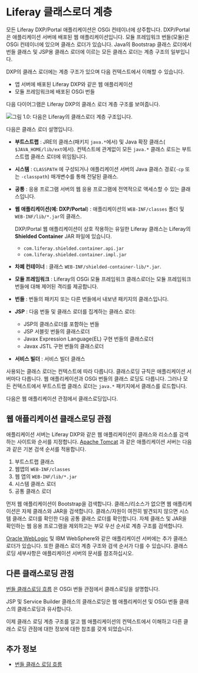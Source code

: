 # Liferay 클래스로더 계층

모든 Liferay DXP/Portal 애플리케이션은 OSGi 컨테이너에 상주합니다. DXP/Portal은 애플리케이션 서버에 배포된 웹 애플리케이션입니다. 모듈 프레임워크 번들(모듈)은 OSGi 컨테이너에 있으며 클래스 로더가 있습니다. Java의 Bootstrap 클래스 로더에서 번들 클래스 및 JSP용 클래스 로더에 이르는 모든 클래스 로더는 계층 구조의 일부입니다.

DXP의 클래스 로더에는 계층 구조가 있으며 다음 컨텍스트에서 이해할 수 있습니다.

* 앱 서버에 배포된 Liferay DXP와 같은 웹 애플리케이션
* 모듈 프레임워크에 배포된 OSGi 번들

다음 다이어그램은 Liferay DXP의 클래스 로더 계층 구조를 보여줍니다.

![그림 1.0: 다음은 Liferay의 클래스로더 계층 구조입니다.](./liferay-classloader-hierarchy/images/01.png)

다음은 클래스 로더 설명입니다.

* **부트스트랩** : JRE의 클래스(패키지 `java.*`에서) 및 Java 확장 클래스( `$JAVA_HOME/lib/ext`에서). 컨텍스트에 관계없이 모든 `java.*` 클래스 로드는 부트스트랩 클래스 로더에 위임됩니다.

* **시스템** : `CLASSPATH` 에 구성되거나 애플리케이션 서버의 Java 클래스 경로(`-cp` 또는 `-classpath`) 매개변수를 통해 전달된 클래스.

* **공통** : 응용 프로그램 서버의 웹 응용 프로그램에 전역적으로 액세스할 수 있는 클래스입니다.

* **웹 애플리케이션(예: DXP/Portal**) : 애플리케이션의 `WEB-INF/classes` 폴더 및 `WEB-INF/lib/*.jar`의 클래스.

    DXP/Portal 웹 애플리케이션이 상호 작용하는 유일한 Liferay 클래스는 Liferay의 **Shielded Container** JAR 파일에 있습니다.

    * `com.liferay.shielded.container.api.jar`
    * `com.liferay.shielded.container.impl.jar`

* **차폐 컨테이너** : 클래스 `WEB-INF/shielded-container-lib/*.jar`.

* **모듈 프레임워크** : Liferay의 OSGi 모듈 프레임워크 클래스로더는 모듈 프레임워크 번들에 대해 제어된 격리를 제공합니다.

* **번들** : 번들의 패키지 또는 다른 번들에서 내보낸 패키지의 클래스입니다.

* **JSP** : 다음 번들 및 클래스 로더를 집계하는 클래스 로더:

    * JSP의 클래스로더를 포함하는 번들
    * JSP 서블릿 번들의 클래스로더
    * Javax Expression Language(EL) 구현 번들의 클래스로더
    * Javax JSTL 구현 번들의 클래스로더

* **서비스 빌더** : 서비스 빌더 클래스

사용되는 클래스 로더는 컨텍스트에 따라 다릅니다. 클래스로딩 규칙은 애플리케이션 서버마다 다릅니다. 웹 애플리케이션과 OSGi 번들의 클래스 로딩도 다릅니다. 그러나 모든 컨텍스트에서 부트스트랩 클래스 로더는 `java.*` 패키지에서 클래스를 로드합니다.

다음은 웹 애플리케이션 관점에서 클래스로딩입니다.

## 웹 애플리케이션 클래스로딩 관점

애플리케이션 서버는 Liferay DXP와 같은 웹 애플리케이션이 클래스와 리소스를 검색하는 사이트와 순서를 지정합니다. [Apache Tomcat](https://tomcat.apache.org/tomcat-9.0-doc/class-loader-howto.html) 과 같은 애플리케이션 서버는 다음과 같은 기본 검색 순서를 적용합니다.

1. 부트스트랩 클래스
1. 웹앱의 `WEB-INF/classes`
1. 웹 앱의 `WEB-INF/lib/*.jar`
1. 시스템 클래스 로더
1. 공통 클래스 로더

먼저 웹 애플리케이션이 Bootstrap을 검색합니다. 클래스/리소스가 없으면 웹 애플리케이션은 자체 클래스와 JAR을 검색합니다. 클래스/자원이 여전히 발견되지 않으면 시스템 클래스 로더를 확인한 다음 공통 클래스 로더를 확인합니다. 자체 클래스 및 JAR을 확인하는 웹 응용 프로그램을 제외하고는 부모 우선 순서로 계층 구조를 검색합니다.

[Oracle WebLogic](https://docs.oracle.com/cd/E19501-01/819-3659/beadf/index.html) 및 IBM WebSphere와 같은 애플리케이션 서버에는 추가 클래스로더가 있습니다. 또한 클래스 로더 계층 구조와 검색 순서가 다를 수 있습니다. 클래스 로딩 세부사항은 애플리케이션 서버의 문서를 참조하십시오.

## 다른 클래스로딩 관점

[번들 클래스로딩 흐름](./bundle-classloading-flow.md) 은 OSGi 번들 관점에서 클래스로딩을 설명합니다.

JSP 및 Service Builder 클래스의 클래스로딩은 웹 애플리케이션 및 OSGi 번들 클래스의 클래스로딩과 유사합니다.

이제 클래스 로딩 계층 구조를 알고 웹 애플리케이션의 컨텍스트에서 이해하고 다른 클래스 로딩 관점에 대한 정보에 대한 참조를 갖게 되었습니다.

## 추가 정보

* [번들 클래스 로딩 흐름](./bundle-classloading-flow.md)